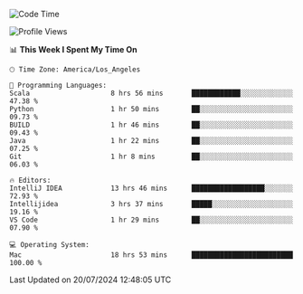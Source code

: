 <!--START_SECTION:waka-->
![Code Time](http://img.shields.io/badge/Code%20Time-1%2C126%20hrs%2050%20mins-blue)

![Profile Views](http://img.shields.io/badge/Profile%20Views-0-blue)

📊 **This Week I Spent My Time On** 

```text
🕑︎ Time Zone: America/Los_Angeles

💬 Programming Languages: 
Scala                    8 hrs 56 mins       ████████████░░░░░░░░░░░░░   47.38 % 
Python                   1 hr 50 mins        ██░░░░░░░░░░░░░░░░░░░░░░░   09.73 % 
BUILD                    1 hr 46 mins        ██░░░░░░░░░░░░░░░░░░░░░░░   09.43 % 
Java                     1 hr 22 mins        ██░░░░░░░░░░░░░░░░░░░░░░░   07.25 % 
Git                      1 hr 8 mins         ██░░░░░░░░░░░░░░░░░░░░░░░   06.03 % 

🔥 Editors: 
IntelliJ IDEA            13 hrs 46 mins      ██████████████████░░░░░░░   72.93 % 
Intellijidea             3 hrs 37 mins       █████░░░░░░░░░░░░░░░░░░░░   19.16 % 
VS Code                  1 hr 29 mins        ██░░░░░░░░░░░░░░░░░░░░░░░   07.90 % 

💻 Operating System: 
Mac                      18 hrs 53 mins      █████████████████████████   100.00 % 
```


 Last Updated on 20/07/2024 12:48:05 UTC
<!--END_SECTION:waka-->

